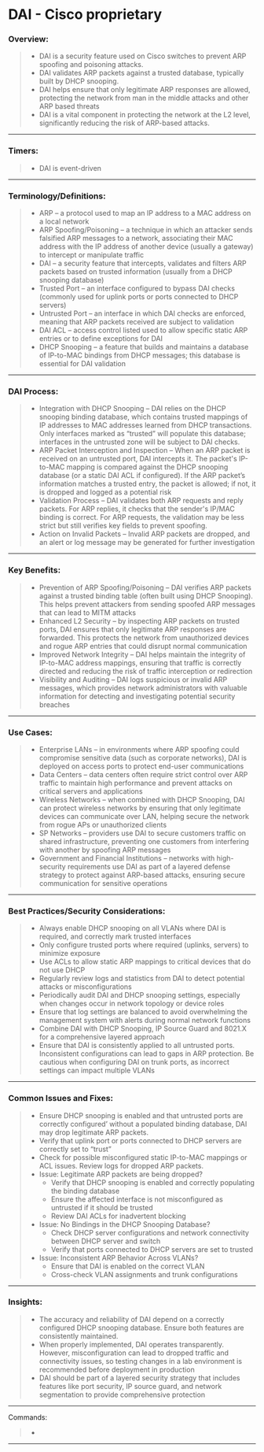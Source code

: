 # DAI - Cisco proprietary

### Overview:
> * DAI is a security feature used on Cisco switches to prevent ARP spoofing and poisoning attacks.
> * DAI validates ARP packets against a trusted database, typically built by DHCP snooping.
> * DAI helps ensure that only legitimate ARP responses are allowed, protecting the network from man in the middle attacks and other ARP based threats
> * DAI is a vital component in protecting the network at the L2 level, significantly reducing the risk of ARP-based attacks.
---
### Timers:
> * DAI is event-driven
---
### Terminology/Definitions:
> * ARP – a protocol used to map an IP address to a MAC address on a local network
> * ARP Spoofing/Poisoning – a technique in which an attacker sends falsified ARP messages to a network, associating their MAC address with the IP address of another device (usually a gateway) to intercept or manipulate traffic
> * DAI – a security feature that intercepts, validates and filters ARP packets based on trusted information (usually from a DHCP snooping database)
> * Trusted Port – an interface configured to bypass DAI checks (commonly used for uplink ports or ports connected to DHCP servers)
> * Untrusted Port – an interface in which DAI checks are enforced, meaning that ARP packets received are subject to validation
> * DAI ACL – access control listed used to allow specific static ARP entries or to define exceptions for DAI
> * DHCP Snooping – a feature that builds and maintains a database of IP-to-MAC bindings from DHCP messages; this database is essential for DAI validation
---
### DAI Process:
>* Integration with DHCP Snooping – DAI relies on the DHCP snooping binding database, which contains trusted mappings of IP addresses to MAC addresses learned from DHCP transactions. Only interfaces marked as “trusted” will populate this database; interfaces in the untrusted zone will be subject to DAI checks.
> * ARP Packet Interception and Inspection – When an ARP packet is received on an untrusted port, DAI intercepts it. The packet's IP-to-MAC mapping is compared against the DHCP snooping database (or a static DAI ACL if configured). If the ARP packet’s information matches a trusted entry, the packet is allowed; if not, it is dropped and logged as a potential risk
> * Validation Process – DAI validates both ARP requests and reply packets. For ARP replies, it checks that the sender's IP/MAC binding is correct. For ARP requests, the validation may be less strict but still verifies key fields to prevent spoofing.
> * Action on Invalid Packets – Invalid ARP packets are dropped, and an alert or log message may be generated for further investigation
---
### Key Benefits:
> * Prevention of ARP Spoofing/Poisoning – DAI verifies ARP packets against a trusted binding table (often built using DHCP Snooping). This helps prevent attackers from sending spoofed ARP messages that can lead to MITM attacks
> * Enhanced L2 Security – by inspecting ARP packets on trusted ports, DAI ensures that only legitimate ARP responses are forwarded. This protects the network from unauthorized devices and rogue ARP entries that could disrupt normal communication
> * Improved Network Integrity – DAI helps maintain the integrity of IP-to-MAC address mappings, ensuring that traffic is correctly directed and reducing the risk of traffic interception or redirection
> * Visibility and Auditing – DAI logs suspicious or invalid ARP messages, which provides network administrators with valuable information for detecting and investigating potential security breaches
---
### Use Cases:
> * Enterprise LANs – in environments where ARP spoofing could compromise sensitive data (such as corporate networks), DAI is deployed on access ports to protect end-user communications
> * Data Centers – data centers often require strict control over ARP traffic to maintain high performance and prevent attacks on critical servers and applications
> * Wireless Networks – when combined with DHCP Snooping, DAI can protect wireless networks by ensuring that only legitimate devices can communicate over LAN, helping secure the network from rogue APs or unauthorized clients
> * SP Networks – providers use DAI to secure customers traffic on shared infrastructure, preventing one customers from interfering with another by spoofing ARP messages
> * Government and Financial Institutions – networks with high-security requirements use DAI as part of a layered defense strategy to protect against ARP-based attacks, ensuring secure communication for sensitive operations
---
### Best Practices/Security Considerations:
> * Always enable DHCP snooping on all VLANs where DAI is required, and correctly mark trusted interfaces
> * Only configure trusted ports where required (uplinks, servers) to minimize exposure
> * Use ACLs to allow static ARP mappings to critical devices that do not use DHCP
> * Regularly review logs and statistics from DAI to detect potential attacks or misconfigurations
> * Periodically audit DAI and DHCP snooping settings, especially when changes occur in network topology or device roles
> * Ensure that log settings are balanced to avoid overwhelming the management system with alerts during normal network functions
> * Combine DAI with DHCP Snooping, IP Source Guard and 8021.X for a comprehensive layered approach
> * Ensure that DAI is consistently applied to all untrusted ports. Inconsistent configurations can lead to gaps in ARP protection. Be cautious when configuring DAI on trunk ports, as incorrect settings can impact multiple VLANs
---
### Common Issues and Fixes:
> * Ensure DHCP snooping is enabled and that untrusted ports are correctly configured’ without a populated binding database, DAI may drop legitimate ARP packets.
> * Verify that uplink port or ports connected to DHCP servers are correctly set to “trust”
> * Check for possible misconfigured static IP-to-MAC mappings or ACL issues. Review logs for dropped ARP packets.
> * Issue: Legitimate ARP packets are being dropped?
>   * Verify that DHCP snooping is enabled and correctly populating the binding database
>   * Ensure the affected interface is not misconfigured as untrusted if it should be trusted
>   * Review DAI ACLs for inadvertent blocking
> * Issue: No Bindings in the DHCP Snooping Database?
>   * Check DHCP server configurations and network connectivity between DHCP server and switch
>   * Verify that ports connected to DHCP servers are set to trusted
> * Issue: Inconsistent ARP Behavior Across VLANs?
>   * Ensure that DAI is enabled on the correct VLAN
>   * Cross-check VLAN assignments and trunk configurations
---
### Insights:
> * The accuracy and reliability of DAI depend on a correctly configured DHCP snooping database. Ensure both features are consistently maintained.
> * When properly implemented, DAI operates transparently. However, misconfiguration can lead to dropped traffic and connectivity issues, so testing changes in a lab environment is recommended before deployment in production
> * DAI should be part of a layered security strategy that includes features like port security, IP source guard, and network segmentation to provide comprehensive protection
---
Commands:
> *
---
